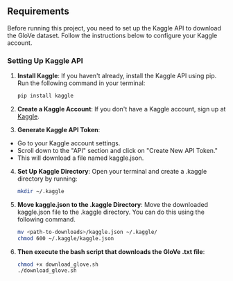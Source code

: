 ## Requirements

Before running this project, you need to set up the Kaggle API to download the GloVe dataset. Follow the instructions below to configure your Kaggle account.

### Setting Up Kaggle API

1. **Install Kaggle**: If you haven't already, install the Kaggle API using pip. Run the following command in your terminal:

   ```bash
   pip install kaggle
   ```
2. **Create a Kaggle Account**: If you don't have a Kaggle account, sign up at [Kaggle](https://www.kaggle.com).
3. **Generate Kaggle API Token**:

- Go to your Kaggle account settings.
- Scroll down to the "API" section and click on "Create New API Token."
- This will download a file named kaggle.json.

4. **Set Up Kaggle Directory**: Open your terminal and create a .kaggle directory by running:

    ```bash
    mkdir ~/.kaggle
    ```
5. **Move kaggle.json to the .kaggle Directory**: Move the downloaded kaggle.json file to the .kaggle directory. You can do this using the following command. 

    ```bash
    mv <path-to-downloads>/kaggle.json ~/.kaggle/
    chmod 600 ~/.kaggle/kaggle.json
    ```

6. **Then execute the bash script that downloads the GloVe .txt file**: 
    ```bash
    chmod +x download_glove.sh
    ./download_glove.sh
    ```
